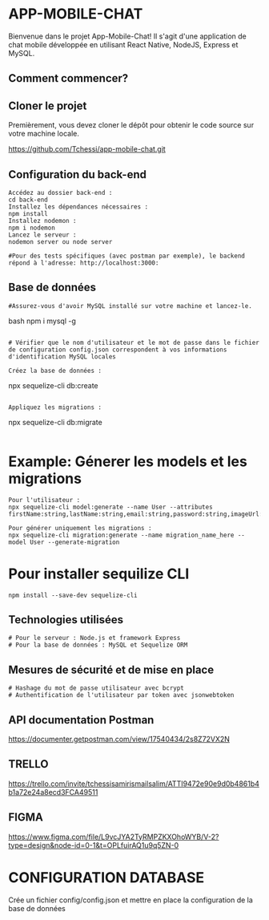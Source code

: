 # APP-MOBILE-CHAT

Bienvenue dans le projet App-Mobile-Chat! Il s'agit d'une application de chat mobile développée en utilisant React Native, NodeJS, Express et MySQL.

## Comment commencer?

## Cloner le projet

Premièrement, vous devez cloner le dépôt pour obtenir le code source sur votre machine locale.

https://github.com/Tchessi/app-mobile-chat.git


## Configuration du back-end

```
Accédez au dossier back-end :
cd back-end
Installez les dépendances nécessaires :
npm install
Installez nodemon :
npm i nodemon
Lancez le serveur :
nodemon server ou node server

#Pour des tests spécifiques (avec postman par exemple), le backend répond à l'adresse: http://localhost:3000:

```
## Base de données
```
#Assurez-vous d'avoir MySQL installé sur votre machine et lancez-le.
```
bash
npm i mysql -g 
```

# Vérifier que le nom d'utilisateur et le mot de passe dans le fichier de configuration config.json correspondent à vos informations d'identification MySQL locales

Créez la base de données :
```
npx sequelize-cli db:create
```

Appliquez les migrations :

```
npx sequelize-cli db:migrate
```
```
# Example: Génerer les models et les migrations
```
Pour l'utilisateur :
npx sequelize-cli model:generate --name User --attributes firstName:string,lastName:string,email:string,password:string,imageUrl:string,deleted:boolean,isOnline:boolean,admin:boolean

Pour générer uniquement les migrations :
npx sequelize-cli migration:generate --name migration_name_here --model User --generate-migration
```

# Pour installer sequilize CLI
```
npm install --save-dev sequelize-cli
```

## Technologies utilisées

```
# Pour le serveur : Node.js et framework Express
# Pour la base de données : MySQL et Sequelize ORM

```

## Mesures de sécurité et de mise en place

```
# Hashage du mot de passe utilisateur avec bcrypt
# Authentification de l'utilisateur par token avec jsonwebtoken

```
## API documentation Postman
https://documenter.getpostman.com/view/17540434/2s8Z72VX2N

## TRELLO 

https://trello.com/invite/tchessisamirismailsalim/ATTI9472e90e9d0b4861b4b1a72e24a8ecd3FCA49511

## FIGMA 

https://www.figma.com/file/L9vcJYA2TyRMPZKXOhoWYB/V-2?type=design&node-id=0-1&t=OPLfuirAQ1u9q5ZN-0


# CONFIGURATION DATABASE
Crée un fichier config/config.json et mettre en place la configuration de la base de données

